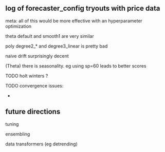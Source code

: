 

## log of forecaster_config tryouts with price data

meta: all of this would be more effective with an hyperparameter optimization

theta default and smooth1 are very similar

poly degree2_* and degree3_linear is pretty bad

naive drift surprisingly decent

(Theta) there is seasonality. eg using sp=60 leads to better scores

TODO holt winters ? 

TODO convergence issues:

- 


## future directions

tuning

ensembling

data transformers (eg detrending)